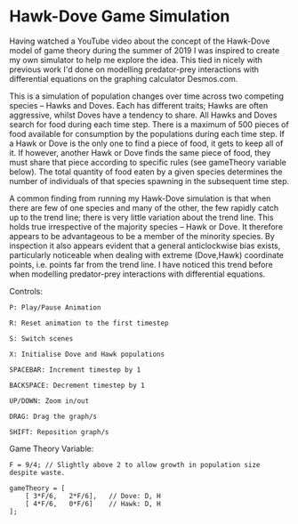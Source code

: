 # Hawk-Dove Game Simulation
Having watched a YouTube video about the concept of the Hawk-Dove model of game theory during the summer of 2019 I was inspired to create my own simulator to help me explore the idea. This tied in nicely with previous work I'd done on modelling predator-prey interactions with differential equations on the graphing calculator Desmos.com.

This is a simulation of population changes over time across two competing species – Hawks and Doves. Each has different traits; Hawks are often aggressive, whilst Doves have a tendency to share. All Hawks and Doves search for food during each time step. There is a maximum of 500 pieces of food available for consumption by the populations during each time step. If a Hawk or Dove is the only one to find a piece of food, it gets to keep all of it. If however, another Hawk or Dove finds the same piece of food, they must share that piece according to specific rules (see gameTheory variable below). The total quantity of food eaten by a given species determines the number of individuals of that species spawning in the subsequent time step.

A common finding from running my Hawk-Dove simulation is that when there are few of one species and many of the other, the few rapidly catch up to the trend line; there is very little variation about the trend line. This holds true irrespective of the majority species – Hawk or Dove. It therefore appears to be advantageous to be a member of the minority species. By inspection it also appears evident that a general anticlockwise bias exists, particularly noticeable when dealing with extreme (Dove,Hawk) coordinate points, i.e. points far from the trend line. I have noticed this trend before when modelling predator-prey interactions with differential equations.


Controls:

    P: Play/Pause Animation

    R: Reset animation to the first timestep

    S: Switch scenes

    X: Initialise Dove and Hawk populations

    SPACEBAR: Increment timestep by 1

    BACKSPACE: Decrement timestep by 1

    UP/DOWN: Zoom in/out

    DRAG: Drag the graph/s

    SHIFT: Reposition graph/s
 
 
 Game Theory Variable:
    
    F = 9/4; // Slightly above 2 to allow growth in population size despite waste.
    
    gameTheory = [
	    [ 3*F/6,   2*F/6],   // Dove: D, H
	    [ 4*F/6,   0*F/6]    // Hawk: D, H
	];




